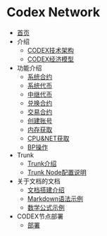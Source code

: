 # Codex Network

- [首页](README.md)
- 介绍
  - [CODEX技术架构](zh-cn/codex-tech-doc.md)
  - [CODEX经济模型](zh-cn/codex-modelv1.md)
- 功能介绍
  - [系统合约](zh-cn/contract/System/System.md)
  - [系统代币](zh-cn/contract/token/force.token.md)
  - [中继代币](zh-cn/contract/token/relay.token.md)
  - [兑换合约](zh-cn/contract/transaction/bridge.md)
  - [交易合约](zh-cn/contract/transaction/match.md)
  - [创建账号](zh-cn/contract/System/newaccount.md)
  - [内存获取](zh-cn/contract/System/ram.md)
  - [CPU&NET获取](zh-cn/contract/System/cpu&net.md)
  - [BP操作](zh-cn/contract/System/producer.md)
- Trunk
  - [Trunk介绍](zh-cn/trunk/intro-trunk.md)
  - [Trunk Node配置说明](zh-cn/trunk/config-trunk.md)
- 关于文档的文档
  - [文档搭建介绍](example/doc_introduction.md)
  - [Markdown语法示例](example/example.md)
  - [数学公式示例](example/example_maths.md)
- CODEX节点部署
  - [部署](deploy/node.md)
